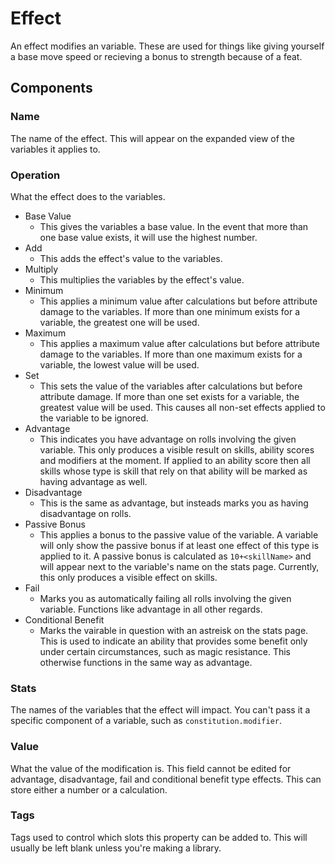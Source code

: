 # Effect
An effect modifies an variable. These are used for things like giving yourself a base move speed or recieving a bonus to strength because of a feat.
## Components
### Name
The name of the effect. This will appear on the expanded view of the variables it applies to.
### Operation
What the effect does to the variables.
* Base Value
  * This gives the variables a base value. In the event that more than one base value exists, it will use the highest number.
* Add
  * This adds the effect's value to the variables.
* Multiply
  * This multiplies the variables by the effect's value.
* Minimum
  * This applies a minimum value after calculations but before attribute damage to the variables. If more than one minimum exists for a variable, the greatest one will be used.
* Maximum
  * This applies a maximum value after calculations but before attribute damage to the variables. If more than one maximum exists for a variable, the lowest value will be used.
* Set
  * This sets the value of the variables after calculations but before attribute damage. If more than one set exists for a variable, the greatest value will be used. This causes all non-set effects applied to the variable to be ignored.
* Advantage
  * This indicates you have advantage on rolls involving the given variable. This only produces a visible result on skills, ability scores and modifiers at the moment. If applied to an ability score then all skills whose type is skill that rely on that ability will be marked as having advantage as well.
* Disadvantage
  * This is the same as advantage, but insteads marks you as having disadvantage on rolls.
* Passive Bonus
  * This applies a bonus to the passive value of the variable. A variable will only show the passive bonus if at least one effect of this type is applied to it. A passive bonus is calculated as ``10+<skillName>`` and will appear next to the variable's name on the stats page. Currently, this only produces a visible effect on skills.
* Fail
  * Marks you as automatically failing all rolls involving the given variable. Functions like advantage in all other regards.
* Conditional Benefit
  * Marks the vairable in question with an astreisk on the stats page. This is used to indicate an ability that provides some benefit only under certain circumstances, such as magic resistance. This otherwise functions in the same way as advantage.
  
### Stats
The names of the variables that the effect will impact. You can't pass it a specific component of a variable, such as ``constitution.modifier``.
### Value
What the value of the modification is. This field cannot be edited for advantage, disadvantage, fail and conditional benefit type effects. This can store either a number or a calculation.
### Tags
Tags used to control which slots this property can be added to. This will usually be left blank unless you're making a library.
